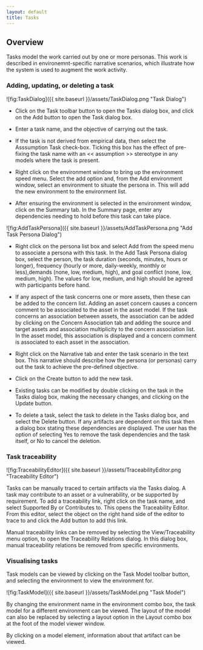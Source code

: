 ```yaml
---
layout: default
title: Tasks
---
```


## Overview ##

Tasks model the work carried out by one or more personas.  This work is described in environemnt-specific narrative scenarios, which illustrate how the system is used to augment the work activity.

### Adding, updating, or deleting a task ###

![fig:TaskDialog]({{ site.baseurl }}/assets/TaskDialog.png "Task Dialog")

* Click on the Task toolbar button to open the Tasks dialog box, and click on the Add button to open the Task dialog box.

* Enter a task name, and the objective of carrying out the task.

* If the task is not derived from empirical data, then select the Asssumption Task check-box.  Ticking this box has the effect of pre-fixing the task name with an &lt;&lt; assumption &gt;&gt; stereotype in any models where the task is present.

* Right click on the environment window to bring up the environment speed menu.  Select the add option and, from the Add environment window, select an environment to situate the persona in.  This will add the new environment to the environment list.

* After ensuring the environment is selected in the environment window, click on the Summary tab.  In the Summary page, enter any dependencies needing to hold before this task can take place.  

![fig:AddTaskPersona]({{ site.baseurl }}/assets/AddTaskPersona.png "Add Task Persona Dialog")

* Right click on the persona list box and select Add from the speed menu to associate a persona with this task.  In the Add Task Persona dialog box, select the person, the task duration (seconds, minutes, hours or longer), frequency (hourly or more, daily-weekly, monthly or less),demands (none, low, medium, high), and goal conflict (none, low, medium, high). The values for low, medium, and high should be agreed with participants before hand.  

* If any aspect of the task concerns one or more assets, then these can be added to the concern list.  Adding an asset concern causes a concern comment to be associated to the asset in the asset model.  If the task concerns an association between assets, the association can be added by clicking on the Concern Association tab and adding the source and target assets and association multiplicity to the concern association list.  In the asset model, this association is displayed and a concern comment is associated to each asset in the association.

* Right click on the Narrative tab and enter the task scenario in the text box.  This narrative should describe how the persona (or personas) carry out the task to achieve the pre-defined objective.

* Click on the Create button to add the new task.

* Existing tasks can be modified by double clicking on the task in the Tasks dialog box, making the necessary changes, and clicking on the Update button.

* To delete a task, select the task to delete in the Tasks dialog box, and select the Delete button.  If any artifacts are dependent on this task then a dialog box stating these dependencies are displayed.  The user has the option of selecting Yes to remove the task dependencies and the task itself, or No to cancel the deletion.

### Task traceability ###

![fig:TraceabilityEditor]({{ site.baseurl }}/assets/TraceabilityEditor.png "Traceability Editor")

Tasks can be manually traced to certain artifacts via the Tasks dialog.  A task may contribute to an asset or a vulnerability, or be supported by requirement.  To add a traceability link, right click on the task name, and select Supported By or Contributes to.  This opens the Traceability Editor.  From this editor, select the object on the right hand side of the editor to trace to and click the Add button to add this link.

Manual traceability links can be removed by selecting the View/Traceability menu option, to open the Traceability Relations dialog.  In this dialog box, manual traceability relations be removed from specific environments.

### Visualising tasks ###

Task models can be viewed by clicking on the Task Model toolbar button, and selecting the environment to view the environment for.

![fig:TaskModel]({{ site.baseurl }}/assets/TaskModel.png "Task Model")

By changing the environment name in the environment combo box, the task model for a different environment can be viewed.  The layout of the model can also be replaced by selecting a layout option in the Layout combo box at the foot of the model viewer window.

By clicking on a model element, information about that artifact can be viewed.  
